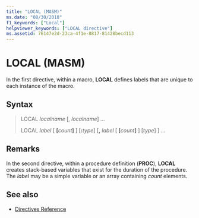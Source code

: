 ```yaml
---
title: "LOCAL (MASM)"
ms.date: "08/30/2018"
f1_keywords: ["Local"]
helpviewer_keywords: ["LOCAL directive"]
ms.assetid: 76147e2d-23ca-4f1e-8817-81428becd113
---
```

# LOCAL (MASM)

In the first directive, within a macro, **LOCAL** defines labels that are unique to each instance of the macro.

## Syntax

> LOCAL *localname* \[, *localname*] ...
>
> LOCAL *label* \[ __\[__*count*__]__ ] \[__:__*type*] \[__,__ *label* \[ __\[__*count*__]__ ] \[*type*] ] ...

## Remarks

In the second directive, within a procedure definition (**PROC**), **LOCAL** creates stack-based variables that exist for the duration of the procedure. The *label* may be a simple variable or an array containing *count* elements.

## See also

- [Directives Reference](../../assembler/masm/directives-reference.md)
